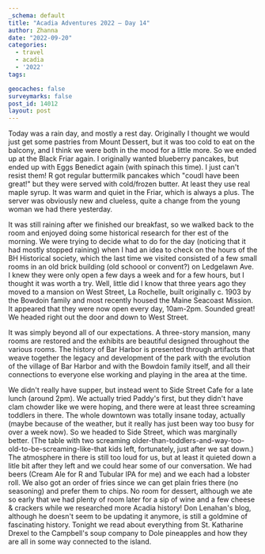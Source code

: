 ```yaml
---
_schema: default
title: "Acadia Adventures 2022 – Day 14"
author: Zhanna
date: "2022-09-20"
categories: 
  - travel
  - acadia
  - '2022'
tags:

geocaches: false
surveymarks: false
post_id: 14012
layout: post  
---
```


Today was a rain day, and mostly a rest day. Originally I thought we would just get some pastries from Mount Dessert, but it was too cold to eat on the balcony, and I think we were both in the mood for a little more. So we ended up at the Black Friar again. I originally wanted blueberry pancakes, but ended up with Eggs Benedict again (with spinach this time). I just can't resist them! R got regular buttermilk pancakes which "coudl have been great!" but they were served with cold/frozen butter. At least they use real maple syrup. It was warm and quiet in the Friar, which is always a plus. The server was obviously new and clueless, quite a change from the young woman we had there yesterday.

It was still raining after we finished our breakfast, so we walked back to the room and enjoyed doing some historical research for ther est of the morning. We were trying to decide what to do for the day (noticing that it had mostly stopped raining) when I had an idea to check on the hours of the BH Historical society, which the last time we visited consisted of a few small rooms in an old brick building (old schoool or convent?) on Ledgelawn Ave. I knew they were only open a few days a week and for a few hours, but I thought it was worth a try. Well, little did I know that three years ago they moved to a mansion on West Street, La Rochelle, built originally c. 1903 by the Bowdoin family and most recently housed the Maine Seacoast Mission. It appeared that they were now open every day, 10am-2pm. Sounded great! We headed right out the door and down to West Street.

It was simply beyond all of our expectations. A three-story mansion, many rooms are restored and the exhibits are beautiful designed throughout the various rooms. The history of Bar Harbor is presented through artifacts that weave together the legacy and development of the park with the evolution of the village of Bar Harbor and with the Bowdoin family itself, and all their connections to everyone else working and playing in the area at the time. 

We didn't really have supper, but instead went to Side Street Cafe for a late lunch (around 2pm). We actually tried Paddy's first, but they didn't have clam chowder like we were hoping, and there were at least three screaming toddlers in there. The whole downtown was totally insane today, actually (maybe because of the weather, but it really has just been way too busy for over a week now). So we headed to Side Street, which was marginally better. (The table with two screaming older-than-toddlers-and-way-too-old-to-be-screaming-like-that kids left, fortunately, just after we sat down.) The atmosphere in there is still too loud for us, but at least it quieted down a litle bit after they left and we could hear some of our conversation.  We had beers (Cream Ale for R and Tubular IPA for me) and we each had a lobster roll. We also got an order of fries since we can get plain fries there (no seasoning) and prefer them to chips. No room for dessert, although we ate so early that we had plenty of room later for a sip of wine and a few cheese & crackers while we researched more Acadia history! Don Lenahan's blog, although he doesn't seem to be updating it anymore, is still a goldmine of fascinating history. Tonight we read about everything from St. Katharine Drexel to the Campbell's soup company to Dole pineapples and how they are all in some way connected to the island. 